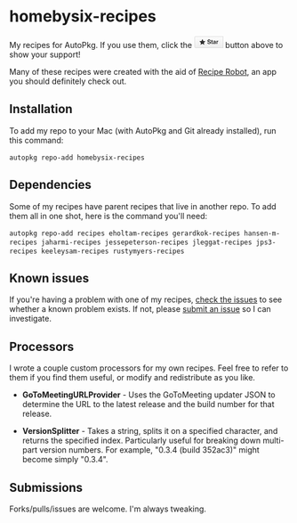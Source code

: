 # homebysix-recipes

My recipes for AutoPkg. If you use them, click the ![Star](README-images/star.png) button above to show your support!

Many of these recipes were created with the aid of [Recipe Robot](https://github.com/homebysix/recipe-robot), an app you should definitely check out.


## Installation

To add my repo to your Mac (with AutoPkg and Git already installed), run this command:

```
autopkg repo-add homebysix-recipes
```


## Dependencies

Some of my recipes have parent recipes that live in another repo. To add them all in one shot, here is the command you'll need:

```
autopkg repo-add recipes eholtam-recipes gerardkok-recipes hansen-m-recipes jaharmi-recipes jessepeterson-recipes jleggat-recipes jps3-recipes keeleysam-recipes rustymyers-recipes
```


## Known issues

If you're having a problem with one of my recipes, [check the issues](https://github.com/autopkg/homebysix-recipes/issues) to see whether a known problem exists. If not, please [submit an issue](https://github.com/autopkg/homebysix-recipes/issues/new) so I can investigate.


## Processors

I wrote a couple custom processors for my own recipes. Feel free to refer to them if you find them useful, or modify and redistribute as you like.

- __GoToMeetingURLProvider__ - Uses the GoToMeeting updater JSON to determine the URL to the latest release and the build number for that release.

- __VersionSplitter__ - Takes a string, splits it on a specified character, and returns the specified index. Particularly useful for breaking down multi-part version numbers. For example, "0.3.4 (build 352ac3)" might become simply "0.3.4".


## Submissions

Forks/pulls/issues are welcome. I'm always tweaking.
